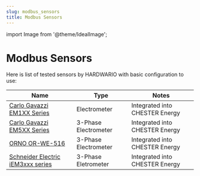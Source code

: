 ```yaml
---
slug: modbus_sensors
title: Modbus Sensors
---
```


import Image from '@theme/IdealImage';

# Modbus Sensors

Here is list of tested sensors by HARDWARIO with basic configuration to use:

| Name                              | Type                 | Notes                          |
|-----------------------------------|----------------------|--------------------------------|
| [Carlo Gavazzi EM1XX Series](chester/supported-sensors/modbus/carlo-gavazzi-em1xx-series.md)       | Electrometer         | Integrated into CHESTER Energy |
| [Carlo Gavazzi EM5XX Series](chester/supported-sensors/modbus/carlo-gavazzi-em5xx-series.md)     | 3-Phase Electrometer | Integrated into CHESTER Energy |
| [ORNO OR-WE-516](chester/supported-sensors/modbus/orno-or-we-516.md)                    | 3-Phase Electrometer | Integrated into CHESTER Energy |
| [Schneider Electric iEM3xxx series](chester/supported-sensors/modbus/schneider-electric-iem3xxx-series.md)  | 3-Phase Eletrometer  | Integrated into CHESTER Energy |

